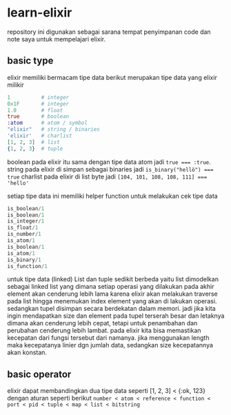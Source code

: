 # learn-elixir
repository ini digunakan sebagai sarana tempat penyimpanan code dan note saya untuk mempelajari elixir. 

## basic type
elixir memiliki bermacam tipe data berikut merupakan tipe data yang elixir milikir
```exs
1          # integer
0x1F       # integer
1.0        # float
true       # boolean
:atom      # atom / symbol
"elixir"   # string / binaries
'elixir'   # charlist
[1, 2, 3]  # list
{1, 2, 3}  # tuple
```
boolean pada elixir itu sama dengan tipe data atom jadi `true === :true`.
string pada elixir di simpan sebagai binaries jadi `is_binary("hellö") === true`
charlist pada elixir di list byte jadi `[104, 101, 108, 108, 111] === 'hello'`

setiap tipe data ini memiliki helper function untuk melakukan cek tipe data
```exs
is_boolean/1
is_boolean/1
is_integer/1
is_float/1
is_number/1
is_atom/1
is_boolean/1
is_atom/1
is_binary/1
is_function/1
```

untuk tipe data (linked) List dan tuple sedikit berbeda yaitu list dimodelkan sebagai linked list yang dimana setiap operasi yang dilakukan pada akhir element akan cenderung lebih lama karena elixir akan melakukan traverse pada list hingga menemukan index element yang akan di lakukan operasi. sedangkan tupel disimpan secara berdekatan dalam memori. jadi jika kita ingin mendapatkan size dan element pada tupel terserah besar dan letaknya dimana akan cenderung lebih cepat, tetapi untuk penambahan dan perubahan cenderung lebih lambat. pada elixir kita bisa memastikan kecepatan dari fungsi tersebut dari namanya. jika menggunakan length maka kecepatanya linier dgn jumlah data, sedangkan size kecepatannya akan konstan.

## basic operator
elixir dapat membandingkan dua tipe data seperti [1, 2, 3] < {:ok, 123} dengan aturan seperti berikut `number < atom < reference < function < port < pid < tuple < map < list < bitstring`